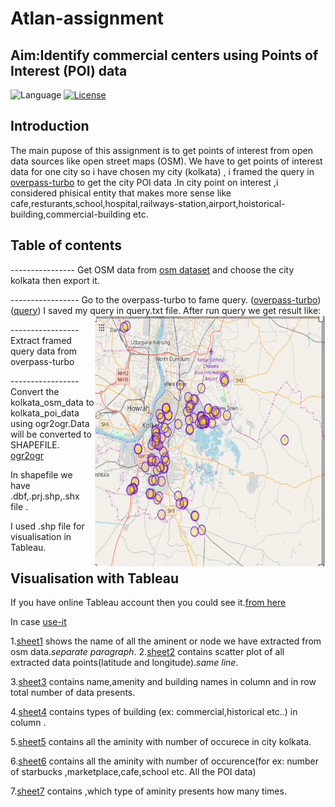 # Atlan-assignment


##  Aim:Identify commercial centers using Points of Interest (POI) data

![Language](https://img.shields.io/badge/Language-Python3-blue.svg) [![License](https://img.shields.io/badge/License-Apache%202.0-blue.svg)](https://github.com/mepky/Atlan-assignment/blob/master/LICENSE)

## Introduction

The main pupose of this assignment is to get points of interest from open data sources like open street maps (OSM).
We have to get points of interest data for one city so i have chosen my city (kolkata) , i framed the query in [overpass-turbo](https://overpass-turbo.eu/) to get the city POI data .In city point on interest ,i considered phisical entity that makes more sense like cafe,resturants,school,hospital,railways-station,airport,hoistorical-building,commercial-building etc.

## Table of contents
----------------  Get OSM data from  [osm dataset](https://www.openstreetmap.org/#map=11/28.6518/77.2219)  and choose the city kolkata then export it.  

----------------- Go to the overpass-turbo to fame query.
([overpass-turbo](https://overpass-turbo.eu/#))
([query](https://github.com/mepky/Atlan-assignment/blob/master/visualised_result/query.txt))
I saved my query in query.txt file.
After run query we get result like: 
<img src="https://github.com/mepky/Atlan-assignment/blob/master/visualised_result/poi_result.png" align="right" hspace="1" vspace="1" height="400" width="368">

----------------- Extract framed query data from overpass-turbo

----------------- Convert the kolkata_osm_data to kolkata_poi_data using ogr2ogr.Data will be converted to SHAPEFILE.
[ogr2ogr](https://ogre.adc4gis.com)


In shapefile we have .dbf,.prj.shp,.shx file .

I used .shp file for visualisation in Tableau.

## Visualisation with Tableau
If you have online Tableau account then you could see it.[from here](https://prod-useast-a.online.tableau.com/#/site/kumar/views/Atlan-assignment/Sheet2?:iid=3)

In case [use-it](https://github.com/mepky/Atlan-assignment/tree/master/Tableau-visualisation)

1.[sheet1](https://github.com/mepky/Atlan-assignment/blob/master/Tableau-visualisation/Sheet%201.pdf) shows the name of all the aminent or node we have extracted from osm data.*separate paragraph*.
2.[sheet2](https://github.com/mepky/Atlan-assignment/blob/master/Tableau-visualisation/Sheet%202.pdf) contains scatter plot of all extracted data points(latitude and longitude).*same line*.

3.[sheet3](https://github.com/mepky/Atlan-assignment/blob/master/Tableau-visualisation/Sheet%203.pdf) contains name,amenity and building names in column and in row total number of data presents.

4.[sheet4](https://github.com/mepky/Atlan-assignment/blob/master/Tableau-visualisation/Sheet%204.pdf) contains types of building (ex: commercial,historical etc..) in column .

5.[sheet5](https://github.com/mepky/Atlan-assignment/blob/master/Tableau-visualisation/Sheet%205.pdf) contains all the aminity with number of occurece in city kolkata.

6.[sheet6](https://github.com/mepky/Atlan-assignment/blob/master/Tableau-visualisation/Sheet%206.pdf) contains all the aminity with number of occurence(for ex: number of starbucks ,marketplace,cafe,school etc. All the POI data)

7.[sheet7](https://github.com/mepky/Atlan-assignment/blob/master/Tableau-visualisation/Sheet%207.pdf) contains ,which type of aminity presents how many times.

